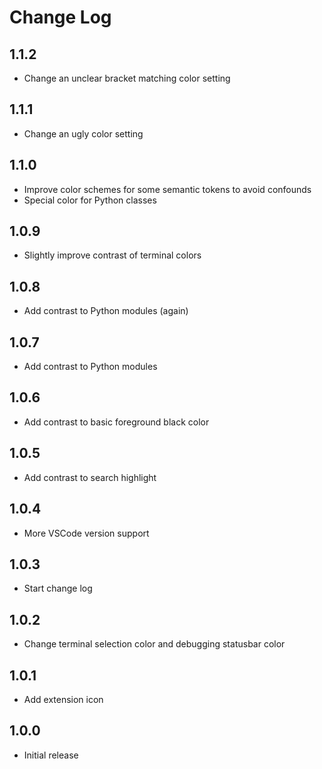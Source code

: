 # Change Log

## 1.1.2
- Change an unclear bracket matching color setting

## 1.1.1
- Change an ugly color setting

## 1.1.0
- Improve color schemes for some semantic tokens to avoid confounds
- Special color for Python classes

## 1.0.9
- Slightly improve contrast of terminal colors

## 1.0.8
- Add contrast to Python modules (again)

## 1.0.7
- Add contrast to Python modules

## 1.0.6
- Add contrast to basic foreground black color

## 1.0.5
- Add contrast to search highlight

## 1.0.4
- More VSCode version support

## 1.0.3
- Start change log

## 1.0.2
- Change terminal selection color and debugging statusbar color

## 1.0.1
- Add extension icon

## 1.0.0
- Initial release
